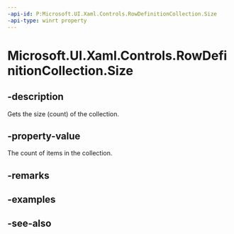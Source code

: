 ```yaml
---
-api-id: P:Microsoft.UI.Xaml.Controls.RowDefinitionCollection.Size
-api-type: winrt property
---
```


<!-- Property syntax
public uint Size { get; }
-->

# Microsoft.UI.Xaml.Controls.RowDefinitionCollection.Size

## -description
Gets the size (count) of the collection.

## -property-value
The count of items in the collection.

## -remarks

## -examples

## -see-also
